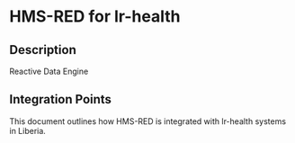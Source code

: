 # HMS-RED for lr-health

## Description

Reactive Data Engine

## Integration Points

This document outlines how HMS-RED is integrated with lr-health systems in Liberia.
